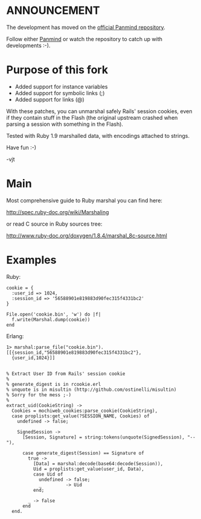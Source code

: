 ANNOUNCEMENT
============

The development has moved on the [official Panmind repository](http://github.com/Panmind/erlang-ruby-marshal).

Follow either [Panmind](http://github.com/Panmind) or watch the repository to catch up with developments :-).


Purpose of this fork
====================

* Added support for instance variables
* Added support for symbolic links (;)
* Added support for links (@)

With these patches, you can unmarshal safely Rails' session cookies,
even if they contain stuff in the Flash (the original upstream crashed
when parsing a session with something in the Flash).

Tested with Ruby 1.9 marshalled data, with encodings attached to strings.

Have fun :-)

-vjt

Main
====

Most comprehensive guide to Ruby marshal you can find here:

http://spec.ruby-doc.org/wiki/Marshaling

or read C source in Ruby sources tree:

http://www.ruby-doc.org/doxygen/1.8.4/marshal_8c-source.html

Examples
========

Ruby:

    cookie = {
      :user_id => 1024,
      :session_id => '56588901e819883d90fec315f4331bc2'
    }

    File.open('cookie.bin', 'w') do |f|
      f.write(Marshal.dump(cookie))
    end

Erlang:

    1> marshal:parse_file("cookie.bin").
    [[{session_id,"56588901e819883d90fec315f4331bc2"},
      {user_id,1024}]]


    % Extract User ID from Rails' session cookie
    %
    % generate_digest is in rcookie.erl
    % unquote is in misultin (http://github.com/ostinelli/misultin)
    % Sorry for the mess ;-)
    %
    extract_uid(CookieString) ->
      Cookies = mochiweb_cookies:parse_cookie(CookieString),
      case proplists:get_value(?SESSION_NAME, Cookies) of
        undefined -> false;

        SignedSession ->
          [Session, Signature] = string:tokens(unquote(SignedSession), "--"),

          case generate_digest(Session) == Signature of
            true ->
              [Data] = marshal:decode(base64:decode(Session)),
              Uid = proplists:get_value(user_id, Data),
              case Uid of
                undefined -> false;
                _         -> Uid
              end;

            _ -> false
          end
      end.
